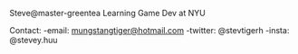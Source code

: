 Steve@master-greentea
Learning Game Dev at NYU

Contact:
  -email: mungstangtiger@hotmail.com
  -twitter: @stevtigerh
  -insta: @stevey.huu
